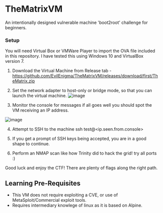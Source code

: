 # TheMatrixVM
An intentionally designed vulnerable machine 'boot2root' challenge for beginners.  


### Setup ###

You will need Virtual Box or VMWare Player to import the OVA file included in this repository. I have tested this using Windows 10 and VirtualBox version 7.  

1. Download the Virtual Machine from Release tab - https://github.com/EvilEnigma/TheMatrixVM/releases/download/first/TheMatrix.zip

2. Set the network adapter to host-only or bridge mode, so that you can launch the virtual machine.
![image](https://github.com/EvilEnigma/TheMatrixVM/assets/23328902/71eb7b6f-e10d-4cc9-9ba9-4291be3bc427)


3. Monitor the console for messages if all goes well you should spot the VM receiving an IP address.

![image](https://github.com/EvilEnigma/TheMatrixVM/assets/23328902/2fbcd531-9bab-4daf-8b28-3b5b85fc2bfc)

4. Attempt to SSH to the machine ssh test@<ip.seen.from.console>

5. If you get a prompt of SSH keys being accepted, you are in a good shape to continue.

6. Perform an NMAP scan like how Trinity did to hack the grid! try all ports :)

Good luck and enjoy the CTF! There are plenty of flags along the right path.

## Learning Pre-Requisites ##

- This VM does not require exploiting a CVE, or use of MetaSploit/Commercial exploit tools.
- Requires intermediary knowlege of linux as it is based on Alpine.


